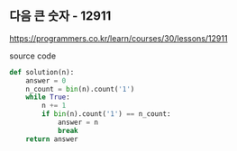 ## 다음 큰 숫자 - 12911

https://programmers.co.kr/learn/courses/30/lessons/12911



source code

```python
def solution(n):
    answer = 0
    n_count = bin(n).count('1')
    while True:
        n += 1
        if bin(n).count('1') == n_count:
            answer = n
            break
    return answer
```

